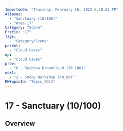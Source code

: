 ```yaml
---
ImportedOn: "Thursday, February 16, 2023 6:10:23 PM"
Aliases:
  - "Sanctuary (10/100)"
  - "Area 17"
Category: "Scene"
Prefix: "17"
Tags:
  - "Category/Scene"
parent:
  - "Cloud Caves"
up:
  - "Cloud Caves"
prev:
  - "6 - Rainbow Dreamcloud (30_100)"
next:
  - "2 - Smoky Workshop (40_80)"
RWtopicId: "Topic_9013"
---
```

# 17 - Sanctuary (10/100)
## Overview
